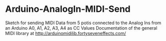 Arduino-AnalogIn-MIDI-Send
==========================
Sketch for sending MIDI Data from 5 potis connected to the Analog Ins from an Arduino A0, A1, A2, A3, A4 as CC Values
Documentation of the general MIDI library at http://arduinomidilib.fortyseveneffects.com/

